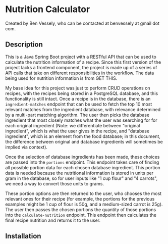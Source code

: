 # Nutrition Calculator
Created by Ben Vessely, who can be contacted at benvessely at gmail dot com. 

## Description 
This is a Java Spring Boot project with a RESTful API that can be used to calculate the nutrition information of a recipe. Since this first version of the project lacks a frontend component, the project is made up of a series of API calls that take on different responsibilities in the workflow. The data being used for nutrition information is from GET THIS. 

My base idea for this project was just to perform CRUD operations on recipes, with the recipes being stored in a PostgreSQL database, and this functionality is still intact. Once a recipe is in the database, there is an `ingredient-matches` endpoint that can be used to fetch the top 10 most relevant matches from the ingredient database, with relevance determined by a multi-part matching algorithm. The user then picks the database ingredient that most closely matches what the user was searching for for each original ingredient (Note: we differentiate between "original ingredient", which is what the user gives in the recipe, and "database ingredient", which is an element from the food database; in this document, the difference between original and database ingredients will sometimes be implied via context). 

Once the selection of database ingredients has been made, these choices are passed into the `portions` endpoint. This endpoint takes care of finding all possible portion data for each chosen database ingredient. This portion data is needed because the nutritional information is stored in units per gram in the database, so for user inputs like "1 cup flour" and "4 carrots", we need a way to convert those units to grams. 

These portion options are then returned to the user, who chooses the most relevant ones for their recipe (for example, the portions for the previous examples might be 1 cup of flour is 50g, and a medium-sized carrot is 25g). The user then passes the chosen portions the quantity of those portions into the `calculate-nutrition` endpoint. This endpoint then calculates the final recipe nutrition and returns it to the user.

## Installation

